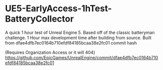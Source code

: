 # UE5-EarlyAccess-1hTest-BatteryCollector
A quick 1 hour test of Unreal Engine 5. Based off of the classic batteryman challenge. 1 Hour max development time after building from source. Built from dfae4dfb7ec0164b710efdf84185bcaa38e2fc01 commit hash

(Requires Organization Access or it will 404)
https://github.com/EpicGames/UnrealEngine/commit/dfae4dfb7ec0164b710efdf84185bcaa38e2fc01
